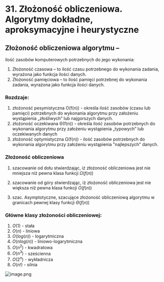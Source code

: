 # 31. Złożoność obliczeniowa. Algorytmy dokładne, aproksymacyjne i heurystyczne

## Złożoność obliczeniowa algorytmu –
 ilość zasobów komputerowych potrzebnych do jego wykonania:
1. Złożoność czasowa – to ilość czasu potrzebnego do wykonania zadania, wyrażona jako funkcja ilości danych.
2. Złożoność pamięciowa – to ilość pamięci potrzebnej do wykonania zadania, wyrażona jako funkcja ilości danych.

### Rozdzaje:

1. złożoność pesymistyczna O(f(n)) - określa ilość zasobów (czasu lub pamięci) potrzebnych do wykonania algorytmu przy założeniu wystąpienia „złośliwych” lub najgorszych danych.
2. złożoność oczekiwana Θ(f(n)) - określa ilość zasobów potrzebnych do wykonania algorytmu przy założeniu wystąpienia „typowych” lub oczekiwanych danych
3. złożoność optymistyczna Ω(f(n)) - ilość zasobów potrzebnych do wykonania algorytmu przy założeniu wystąpienia "najlepszych" danych.

### Złożoność obliczeniowa 

1. szacowanie od dołu stwierdzając, iż złożoność obliczeniowa jest nie mniejsza niż pewna klasa funkcji $\Omega(f(n))$ 

2. szacowanie od góry stwierdzając, iż złożoność obliczeniowa jest nie większa niż pewna klasa funkcji $O(f(n))$

3. szac. Asymptotyczne, szacujące złożoność obliczeniową algorytmu w granicach pewnej klasy funkcji $\Theta(f(n))$


### Główne klasy złożoności obliczeniowej:

1. $O(1)$ - stała
2. $O(n)$ - liniowa
3. $O(log(n))$ - logarytmiczna
4. $O(nlog(n))$ - liniowo-logarytmiczna
5. $O(n^2)$ - kwadratowa
6. $O(n^3)$ - sześcienna
7. $O(2^n)$ - wykładnicza
8. $O(n!)$ - silnia


![image.png](https://static.wikia.nocookie.net/programowanie/images/6/6e/Main-qimg-95eba275e86a62b3d29a80514631bccc.png/revision/latest?cb=20170611092411)